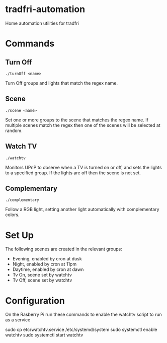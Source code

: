 # tradfri-automation
Home automation utilities for tradfri

# Commands

## Turn Off

`./turnOff <name>`

Turn Off groups and lights that match the regex name.

## Scene

`./scene <name>`

Set one or more groups to the scene that matches the regex name. If multiple
scenes match the regex then one of the scenes will be selected at random.

## Watch TV

`./watchtv`

Monitors UPnP to observe when a TV is turned on or off, and sets the lights
to a specified group. If the lights are off then the scene is not set.

## Complementary

`./complementary`

Follow a RGB light, setting another light automatically with complementary colors.

# Set Up

The following scenes are created in the relevant groups:

- Evening, enabled by cron at dusk
- Night, enabled by cron at 11pm
- Daytime, enabled by cron at dawn
- Tv On, scene set by watchtv
- Tv Off, scene set by watchtv

# Configuration

On the Rasberry Pi run these commands to enable the watchtv script to run as a service

sudo cp etc/watchtv.service /etc/systemd/system
sudo systemctl enable watchtv
sudo systemctl start watchtv


